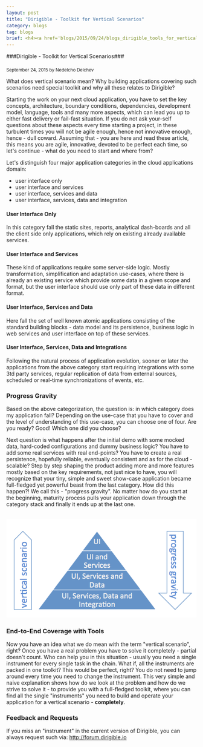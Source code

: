 ```yaml
---
layout: post
title: "Dirigible - Toolkit for Vertical Scenarios"
category: blogs
tag: blogs
brief: <h4><a href='blogs/2015/09/24/blogs_dirigible_tools_for_vertical_scenarios.html'>Tools for Vertical Scenarios</a></h4> <sub class="post-info">September 24, 2015 by Nedelcho Delchev</sub></br> What does vertical scenario mean? Why building applications covering such scenarios need special tools and why all these relates to Dirigible?...<br>
---
```


###Dirigible - Toolkit for Vertical Scenarios###

<sub class="post-info">September 24, 2015 by Nedelcho Delchev</sub>

What does vertical scenario mean? Why building applications covering such scenarios need special toolkit and why all these relates to Dirigible?

Starting the work on your next cloud application, you have to set the key concepts, architecture, boundary conditions, dependencies, development model, language, tools and many more aspects, which can lead you up to either fast delivery or fail-fast situation. If you do not ask your-self questions about these aspects every time starting a project, in these turbulent times you will not be agile enough, hence not innovative enough, hence - dull coward. Assuming that - you are here and read these article, this means you are agile, innovative, devoted to be perfect each time, so let's continue - what do you need to start and where from?

Let's distinguish four major application categories in the cloud applications domain:

* user interface only
* user interface and services
* user interface, services and data
* user interface, services, data and integration

#### User Interface Only ####
In this category fall the static sites, reports, analytical dash-boards and all the client side only applications, which rely on existing already available services. 

#### User Interface and Services ####
These kind of applications require some server-side logic. Mostly transformation, simplification and adaptation use-cases, where there is already an existing service which provide some data in a given scope and format, but the user interface should use only part of these data in different format.

#### User Interface, Services and Data ####
Here fall the set of well known atomic applications consisting of the standard building blocks - data model and its persistence, business logic in web services and user interface on top of these services.

#### User Interface, Services, Data and Integrations ####
Following the natural process of application evolution, sooner or later the applications from the above category start requiring integrations with some 3td party services, regular replication of data from external sources, scheduled or real-time synchronizations of events, etc.

### Progress Gravity ###

Based on the above categorization, the question is: in which category does my application fall? Depending on the use-case that you have to cover and the level of understanding of this use-case, you can choose one of four. Are you ready? Good! Which one did you choose?

Next question is what happens after the initial demo with some mocked data, hard-coded configurations and dummy business logic? You have to add some real services with real end-points? You have to create a real persistence, hopefully reliable, eventually consistent and as for the cloud - scalable? Step by step shaping the product adding more and more features mostly based on the key requirements, not just nice to have, you will recognize that your tiny, simple and sweet show-case application became full-fledged yet powerful beast from the last category. How did this happen?! We call this - "progress gravity". No matter how do you start at the beginning, maturity process pulls your application down through the category stack and finally it ends up at the last one.

<br>
<img src="/img/posts/pyramid.png"/>
<br>

### End-to-End Coverage with Tools ###

Now you have an idea what we do mean with the term "vertical scenario", right? Once you have a real problem you have to solve it completely - partial doesn't count. Who can help you in this situation - usually you need a single instrument for every single task in the chain. What if, all the instruments are packed in one toolkit? This would be perfect, right? You do not need to jump around every time you need to change the instrument. This very simple and naive explanation shows how do we look at the problem and how do we strive to solve it - to provide you with a full-fledged toolkit, where you can find all the single "instruments" you need to build and operate your application for a vertical scenario - <b>completely</b>.

### Feedback and Requests ###

If you miss an "instrument" in the current version of Dirigible, you can always request such via: <a href="http://forum.dirigible.io">http://forum.dirigible.io</a>






